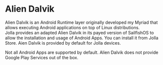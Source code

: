 # Alien Dalvik

Alien Dalvik is an Android Runtime layer originally developed my Myriad that allows executing Android applications on top of Linux distributions.  
Jolla provides an adapted Alien Dalvik in its payed version of SailfishOS to allow the installation and usage of Android Apps. You can install it from Jolla Store.
Aien Dalvik is provided by default for Jolla devices. 

Not all Android Apps are supported by default. 
Alien Dalvik does not provide Google Play Services out of the box.
